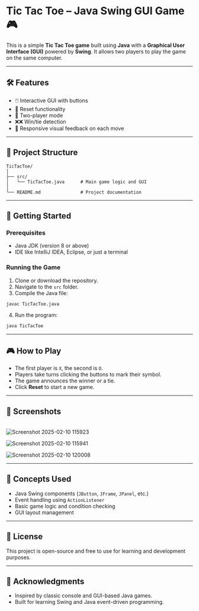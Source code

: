 # Tic Tac Toe – Java Swing GUI Game 🎮

This is a simple **Tic Tac Toe game** built using **Java** with a **Graphical User Interface (GUI)** powered by **Swing**. It allows two players to play the game on the same computer.

---

## 🛠 Features

- 🖱️ Interactive GUI with buttons  
- 🔁 Reset functionality  
- 👥 Two-player mode  
- ❌❌ Win/tie detection  
- 🎨 Responsive visual feedback on each move  

---

## 📂 Project Structure

```
TicTacToe/
│
├── src/
│   └── TicTacToe.java      # Main game logic and GUI
│
└── README.md               # Project documentation
```

---

## 🚀 Getting Started

### Prerequisites

- Java JDK (version 8 or above)
- IDE like IntelliJ IDEA, Eclipse, or just a terminal

### Running the Game

1. Clone or download the repository.
2. Navigate to the `src` folder.
3. Compile the Java file:

```bash
javac TicTacToe.java
```

4. Run the program:

```bash
java TicTacToe
```

---

## 🎮 How to Play

- The first player is `X`, the second is `O`.
- Players take turns clicking the buttons to mark their symbol.
- The game announces the winner or a tie.
- Click **Reset** to start a new game.

---

## 📸 Screenshots
<br>![Screenshot 2025-02-10 115923](https://user-images.githubusercontent.com/152707037/282206365-eb3e2abd-139a-43a8-bdf8-b0662e555837.png)

![Screenshot 2025-02-10 115941](https://user-images.githubusercontent.com/152707037/282206426-e0bc0b5f-fb5c-4ebe-b4a0-ef44ba118ad1.png)

![Screenshot 2025-02-10 120008](https://user-images.githubusercontent.com/152707037/282206470-f7b428ca-a0f7-4c6c-8aa8-cf7da38e9a9e.png)



---

## 📌 Concepts Used

- Java Swing components (`JButton`, `JFrame`, `JPanel`, etc.)
- Event handling using `ActionListener`
- Basic game logic and condition checking
- GUI layout management

---

## 📃 License

This project is open-source and free to use for learning and development purposes.

---

## 🙌 Acknowledgments

- Inspired by classic console and GUI-based Java games.
- Built for learning Swing and Java event-driven programming.

